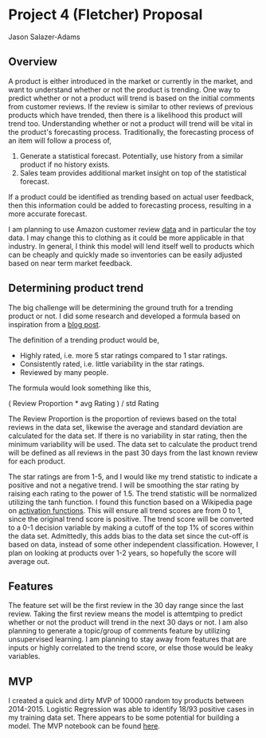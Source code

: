# Project 4 (Fletcher) Proposal

Jason Salazer-Adams

## **Overview**

A product is either introduced in the market or currently in the market, and want to understand whether or not the product is trending. One way to predict whether or not a product will trend is based on the initial comments from customer reviews. If the review is similar to other reviews of previous products which have trended, then there is a likelihood this product will trend too. Understanding whether or not a product will trend will be vital in the product's forecasting process. Traditionally, the forecasting process of an item will follow a process of,

1. Generate a statistical forecast. Potentially, use history from a similar product if no history exists.
2. Sales team provides additional market insight on top of the statistical forecast.

If a product could be identified as trending based on actual user feedback, then this information could be added to forecasting process, resulting in a more accurate forecast.

I am planning to use Amazon customer review [data](https://s3.amazonaws.com/amazon-reviews-pds/readme.html) and in particular the toy data. I may change this to clothing as it could be more applicable in that industry. In general, I think this model will lend itself well to products which can be cheaply and quickly made so inventories can be easily adjusted based on near term market feedback.

## **Determining product trend**

The big challenge will be determining the ground truth for a trending product or not. I did some research and developed a formula based on inspiration from a [blog post](https://towardsdatascience.com/predict-product-success-using-nlp-models-b3e87295d97).

The definition of a trending product would be,

* Highly rated, i.e. more 5 star ratings compared to 1 star ratings.
* Consistently rated, i.e. little variability in the star ratings.
* Reviewed by many people.

The formula would look something like this,

( Review Proportion * avg Rating ) / std Rating

The Review Proportion is the proportion of reviews based on the total reviews in the data set, likewise the average and standard deviation are calculated for the data set. If there is no variability in star rating, then the minimum variability will be used. The data set to calculate the product trend will be defined as all reviews in the past 30 days from the last known review for each product.

The star ratings are from 1-5, and I would like my trend statistic to indicate a positive and not a negative trend. I will be smoothing the star rating by raising each rating to the power of 1.5. The trend statistic will be normalized utilizing the tanh function. I found this function based on a Wikipedia page on [activation functions](https://en.wikipedia.org/wiki/Activation_function). This will ensure all trend scores are from 0 to 1, since the original trend score is positive. The trend score will be converted to a 0-1 decision variable by making a cutoff of the top 1% of scores within the data set. Admittedly, this adds bias to the data set since the cut-off is based on data, instead of some other independent classification. However, I plan on looking at products over 1-2 years, so hopefully the score will average out.

## **Features**

The feature set will be the first review in the 30 day range since the last review. Taking the first review means the model is attemtping to predict whether or not the product will trend in the next 30 days or not. I am also planning to generate a topic/group of comments feature by utilizing unsupervised learning. I am planning to stay away from features that are inputs or highly correlated to the trend score, or else those would be leaky variables.

## **MVP**

I created a quick and dirty MVP of 10000 random toy products between 2014-2015. Logistic Regression was able to identify 18/93 positive cases in my training data set. There appears to be some potential for building a model. The MVP notebook can be found [here](https://github.com/jason-sa/amazon_product_trend_classification/blob/master/py_files/Amazon_Toy_reviews.ipynb).
